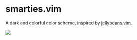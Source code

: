 smarties.vim
==============

A dark and colorful color scheme, inspired by [jellybeans.vim][].

![][preview-ss]

[jellybeans.vim]: https://github.com/nanotech/jellybeans.vim
[preview-ss]: screen.png
